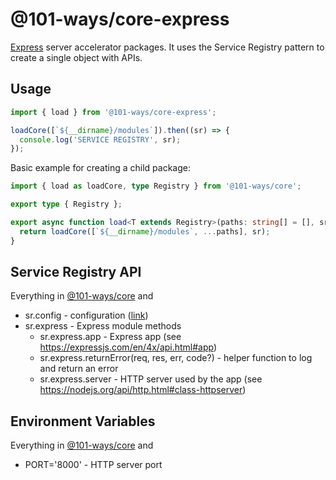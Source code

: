 # @101-ways/core-express

[Express](https://expressjs.com/) server accelerator packages. It uses the Service Registry pattern to create a single object with APIs.

## Usage

```ts
import { load } from '@101-ways/core-express';

loadCore([`${__dirname}/modules`]).then((sr) => {
  console.log('SERVICE REGISTRY', sr);
});
```

Basic example for creating a child package:

```ts
import { load as loadCore, type Registry } from '@101-ways/core';

export type { Registry };

export async function load<T extends Registry>(paths: string[] = [], sr?: T) {
  return loadCore([`${__dirname}/modules`, ...paths], sr);
}
```

## Service Registry API

Everything in [@101-ways/core](../core/README.md) and

- sr.config - configuration ([link](./src/modules/config.ts#14))
- sr.express - Express module methods
  - sr.express.app - Express app (see https://expressjs.com/en/4x/api.html#app)
  - sr.express.returnError(req, res, err, code?) - helper function to log and return an error
  - sr.express.server - HTTP server used by the app (see https://nodejs.org/api/http.html#class-httpserver)

## Environment Variables

Everything in [@101-ways/core](../core/README.md) and

- PORT='8000' - HTTP server port
